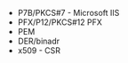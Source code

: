 - P7B/PKCS#7 -     Microsoft IIS
- PFX/P12/PKCS#12  PFX
- PEM
- DER/binadr
- x509 -           CSR



```
